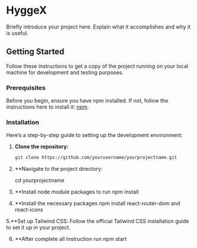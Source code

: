 # HyggeX

Briefly introduce your project here. Explain what it accomplishes and why it is useful.

## Getting Started

Follow these instructions to get a copy of the project running on your local machine for development and testing purposes.

### Prerequisites

Before you begin, ensure you have npm installed. If not, follow the instructions here to install it: [npm](https://npmjs.com/get-npm).

### Installation

Here’s a step-by-step guide to setting up the development environment:

1. **Clone the repository:**
   ```bash
   git clone https://github.com/yourusername/yourprojectname.git
   
2. **Navigate to the project directory:

     cd yourprojectname

3. **Install node module packages to run
     npm install

4.  **Install the necessary packages
         npm install react-router-dom and  react-icons

  5.**Set up Tailwind CSS:
       Follow the official Tailwind CSS installation guide to set it up in your project.

  6. **After complete all Instruction run
         npm start         
